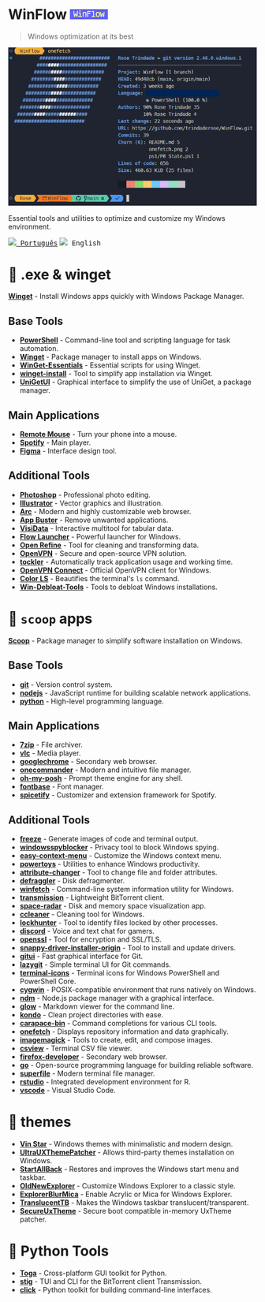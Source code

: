 # WinFlow ![WinFlow](/assets/logo.png)

> Windows optimization at its best

![screenshot](/assets/onefetch.png)

Essential tools and utilities to optimize and customize my Windows environment.

<a href="../README.md"><kbd><img src="https://raw.githubusercontent.com/yammadev/flag-icons/master/png/BR%402x.png" height="10" /> Português</kbd></a>
<kbd><img src="https://raw.githubusercontent.com/yammadev/flag-icons/master/png/US%402x.png" height="10" /> English </kbd>

<!-- If you use Arc, save your "arc_recovery_packet.txt" key stored in C:\Users\%CURRENT_NAME%\Documents in a safe place -->

# :gem: .exe & winget

[**Winget**](https://winstall.app/) - Install Windows apps quickly with Windows Package Manager.

## Base Tools

-   [**PowerShell**](https://learn.microsoft.com/en-us/powershell/) - Command-line tool and scripting language for task automation.
-   [**Winget**](https://learn.microsoft.com/en-us/windows/package-manager/winget/) - Package manager to install apps on Windows.
-   [**WinGet-Essentials**](https://github.com/jjcarrier/PS-WinGet-Essentials) - Essential scripts for using Winget.
-   [**winget-install**](https://github.com/asheroto/winget-install) - Tool to simplify app installation via Winget.
-   [**UniGetUI**](https://www.marticliment.com/unigetui/) - Graphical interface to simplify the use of UniGet, a package manager.

## Main Applications

-   [**Remote Mouse**](https://www.remotemouse.net/) - Turn your phone into a mouse.
-   [**Spotify**](https://winstall.app/apps/Spotify.Spotify) - Main player.
-   [**Figma**](https://winstall.app/apps/Figma.Figma) - Interface design tool.

## Additional Tools

-   [**Photoshop**](https://www.adobe.com/products/photoshop.html) - Professional photo editing.
-   [**Illustrator**](https://www.adobe.com/products/illustrator.html) - Vector graphics and illustration.
-   [**Arc**](https://arc.net/) - Modern and highly customizable web browser.
-   [**App Buster**](https://www.oo-software.com/en/ooappbuster) - Remove unwanted applications.
-   [**VisiData**](https://www.visidata.org/) - Interactive multitool for tabular data.
-   [**Flow Launcher**](https://www.flowlauncher.com/) - Powerful launcher for Windows.
-   [**Open Refine**](https://github.com/OpenRefine) - Tool for cleaning and transforming data.
-   [**OpenVPN**](https://openvpn.net/) - Secure and open-source VPN solution.
-   [**tockler**](https://github.com/MayGo/tockler) - Automatically track application usage and working time.
-   [**OpenVPN Connect**](https://openvpn.net/client/client-connect-vpn-for-windows/) - Official OpenVPN client for Windows.
-   [**Color LS**](https://github.com/athityakumar/colorls) - Beautifies the terminal's `ls` command.
-   [**Win-Debloat-Tools**](https://github.com/LeDragoX/Win-Debloat-Tools) - Tools to debloat Windows installations.

# :ice_cream: `scoop` apps

[**Scoop**](https://github.com/ThomasNieto/Scoop) - Package manager to simplify software installation on Windows.

## Base Tools

-   [**git**](https://git-scm.com/) - Version control system.
-   [**nodejs**](https://nodejs.org) - JavaScript runtime for building scalable network applications.
-   [**python**](https://www.python.org/) - High-level programming language.

## Main Applications

-   [**7zip**](https://www.7-zip.org/) - File archiver.
-   [**vlc**](https://www.videolan.org/vlc/) - Media player.
-   [**googlechrome**](https://www.google.com/chrome/) - Secondary web browser.
-   [**onecommander**](https://www.onecommander.com/) - Modern and intuitive file manager.
-   [**oh-my-posh**](https://ohmyposh.dev/) - Prompt theme engine for any shell.
-   [**fontbase**](https://fontba.se/) - Font manager.
-   [**spicetify**](https://spicetify.app/docs/advanced-usage/installation) - Customizer and extension framework for Spotify.

## Additional Tools

-   [**freeze**](https://github.com/charmbracelet/freeze) - Generate images of code and terminal output.
-   [**windowsspyblocker**](https://crazymax.dev/WindowsSpyBlocker/download/) - Privacy tool to block Windows spying.
-   [**easy-context-menu**](https://www.sordum.org/7615/easy-context-menu-v1-6/) - Customize the Windows context menu.
-   [**powertoys**](https://github.com/microsoft/PowerToys) - Utilities to enhance Windows productivity.
-   [**attribute-changer**](https://www.petges.lu/) - Tool to change file and folder attributes.
-   [**defraggler**](https://www.ccleaner.com/defraggler) - Disk defragmenter.
-   [**winfetch**](https://github.com/lptstr/winfetch) - Command-line system information utility for Windows.
-   [**transmission**](https://transmissionbt.com/) - Lightweight BitTorrent client.
-   [**space-radar**](https://github.com/zz85/space-radar) - Disk and memory space visualization app.
-   [**ccleaner**](https://www.ccleaner.com/ccleaner) - Cleaning tool for Windows.
-   [**lockhunter**](https://lockhunter.com/) - Tool to identify files locked by other processes.
-   [**discord**](https://discord.com/) - Voice and text chat for gamers.
-   [**openssl**](https://github.com/openssl/openssl) - Tool for encryption and SSL/TLS.
-   [**snappy-driver-installer-origin**](https://www.snappy-driver-installer.org/) - Tool to install and update drivers.
-   [**gitui**](https://github.com/extrawurst/gitui) - Fast graphical interface for Git.
-   [**lazygit**](https://github.com/jesseduffield/lazygit) - Simple terminal UI for Git commands.
-   [**terminal-icons**](https://github.com/devblackops/Terminal-Icons) - Terminal icons for Windows PowerShell and PowerShell Core.
-   [**cygwin**](https://cygwin.com/) - POSIX-compatible environment that runs natively on Windows.
-   [**ndm**](https://github.com/720kb/ndm) - Node.js package manager with a graphical interface.
-   [**glow**](https://github.com/charmbracelet/glow) - Markdown viewer for the command line.
-   [**kondo**](https://github.com/tbillington/kondo) - Clean project directories with ease.
-   [**carapace-bin**](https://carapace-sh.github.io/carapace-bin/carapace-bin.html) - Command completions for various CLI tools.
-   [**onefetch**](https://github.com/o2sh/onefetch) - Displays repository information and data graphically.
-   [**imagemagick**](https://imagemagick.org/) - Tools to create, edit, and compose images.
-   [**csview**](https://github.com/wfxr/csview) - Terminal CSV file viewer.
-   [**firefox-developer**](https://www.mozilla.org/en-US/firefox/developer/) - Secondary web browser.
-   [**go**](https://golang.org/) - Open-source programming language for building reliable software.
-   [**superfile**](https://github.com/yorukot/superfile) - Modern terminal file manager.
-   [**rstudio**](https://posit.co/products/open-source/rstudio/) - Integrated development environment for R.
-   [**vscode**](https://code.visualstudio.com/) - Visual Studio Code.

# :sunflower: themes

-   [**Vin Star**](https://www.vinstartheme.com/) - Windows themes with minimalistic and modern design.
-   [**UltraUXThemePatcher**](https://www.ultrauxthemepatcher.com/) - Allows third-party themes installation on Windows.
-   [**StartAllBack**](https://www.startallback.com/) - Restores and improves the Windows start menu and taskbar.
-   [**OldNewExplorer**](https://www.oldnewexplorer.com/) - Customize Windows Explorer to a classic style.
-   [**ExplorerBlurMica**](https://github.com/Maplespe/ExplorerBlurMica) - Enable Acrylic or Mica for Windows Explorer.
-   [**TranslucentTB**](https://github.com/TranslucentTB/TranslucentTB) - Makes the Windows taskbar translucent/transparent.
-   [**SecureUxTheme**](https://github.com/namazso/SecureUxTheme) - Secure boot compatible in-memory UxTheme patcher.

# :snake: Python Tools

-   [**Toga**](https://toga.readthedocs.io/en/latest/index.html) - Cross-platform GUI toolkit for Python.
-   [**stig**](https://github.com/rndusr/stig) - TUI and CLI for the BitTorrent client Transmission.
-   [**click**](https://github.com/pallets/click/) - Python toolkit for building command-line interfaces.



